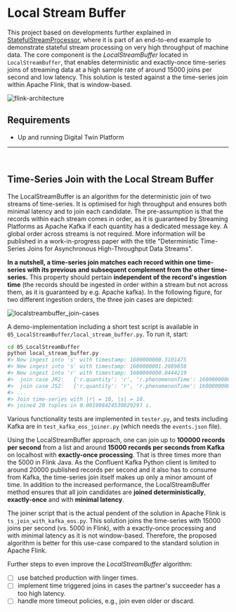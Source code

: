 # Local Stream Buffer

This project based on developments further explained in [StatefulStreamProcessor](https://github.com/ChristophSchranz/StatefulStreamProcessor), 
where it is part of an end-to-end example to demonstrate 
stateful stream processing on very high throughput of 
machine data. The core component is the *LocalStreamBuffer*
located in `LocalStreamBuffer`, that enables deterministic and
exactly-once time-series joins of streaming data at a high sample rate
of around 15000 joins per second and low latency.
This solution is tested against a the time-series join within
Apache Flink, that is window-based.


![flink-architecture](docs/flink_architecture.png)

## Requirements

* Up and running Digital Twin Platform

---

<br>


## Time-Series Join with the Local Stream Buffer

The LocalStreamBuffer is an algorithm for the deterministic join of two streams of time-series. It is optimised for
high throughput and ensures both minimal latency and to join each candidate. The pre-assumption is that the records 
within each stream comes in order, as it is guaranteed by Streaming Platforms as Apache Kafka if each quantity has a 
dedicated message key. A global order across streams is not required. More information will be published in a 
work-in-progress paper with the title "Deterministic Time-Series Joins for Asynchronous
High-Throughput Data Streams".

**In a nutshell, a time-series join matches each record within one time-series with its previous and subsequent 
complement from the other time-series.**
This property should pertain **independent of the record's ingestion time** 
(the records should be ingested in order within a stream but not across them, as it is
 guaranteed by e.g. Apache kafka).
In the following figure, for two different ingestion orders, the three join cases are depicted:

![localstreambuffer_join-cases](docs/localstreambuffer_joins.png)

A demo-implementation including a short test script is available
 in `05_LocalStreamBuffer/local_stream_buffer.py`. To run it, start:

```bash
cd 05_LocalStreamBuffer
python local_stream_buffer.py
#> New ingest into 's' with timestamp: 1600000000.3101475
#> New ingest into 's' with timestamp: 1600000001.2089858
#> New ingest into 'r' with timestamp: 1600000000.8444219
#>  join case JR2:	 {'r.quantity': 'r', 'r.phenomenonTime': 1600000000.8444219, 'r.result': 0.7579544029403025, 's.quantity': 's', 's.phenomenonTime': 1600000000.3101475, 's.result': 0.7298317482601286}.
#>  join case JS2:	 {'r.quantity': 'r', 'r.phenomenonTime': 1600000000.8444219, 'r.result': 0.7579544029403025, 's.quantity': 's', 's.phenomenonTime': 1600000001.2089858, 's.result': 0.6839839319154413}.
#> ...
#> Join time-series with |r| = 10, |s| = 10.
#> joined 20 tuples in 0.001998424530029297 s.
``` 

Various functionality tests are implemented in `tester.py`, and tests including Kafka
are in `test_kafka_eos_joiner.py` (which needs the `events.json` file). 

Using the LocalStreamBuffer approach, one can join up to **100000 records per second**
from a list and around **15000 records per seconds from Kafka** on localhost 
with **exactly-once processing**.
That is three times more than the 5000 in Flink Java.
As the Confluent Kafka Python client is limited to around 20000 published records per second 
and it also has to consume from Kafka, the time-series join itself makes up only a minor 
amount of time.  In addition to the 
increased performance, the LocalStreamBuffer method ensures that all join
candidates are **joined deterministically**, **exactly-once** and with **minimal latency**.


The joiner script that is the actual pendent of the solution in Apache Flink is 
`ts_join_with_kafka_eos.py`. This solution joins the time-series with 15000 joins per second (vs. 5000 in Flink), 
with a exactly-once processing and with minimal latency as it is not window-based.
Therefore, the proposed algorithm is better for this use-case compared to the standard solution in Apache Flink.

Further steps to even improve the *LocalStreamBuffer* algorithm:
- [ ] use batched production with linger times.
- [ ] implement time triggered joins in cases the partner's succeeder
 has a too high latency.
 - [ ] handle more timeout policies, e.g., join even older or discard.
